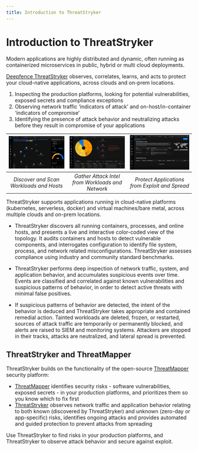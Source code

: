 ```yaml
---
title: Introduction to ThreatStryker
---
```


# Introduction to ThreatStryker

Modern applications are highly distributed and dynamic, often running as containerized microservices in public, hybrid or multi cloud deployments. 

[Deepfence ThreatStryker](https://deepfence.io/threatstryker/) observes, correlates, learns, and acts to protect your cloud-native applications, across clouds and on-prem locations.

1. Inspecting the production platforms, looking for potential vulnerabilities, exposed secrets and compliance exceptions
1. Observing network traffic ‘indicators of attack’ and on-host/in-container ‘indicators of compromise’
1. Identifying the presence of attack behavior and neutralizing attacks before they result in compromise of your applications


| ![Discover and Scan Workloads and Hosts](img/intro-1.png) | ![Gather Attack Intel from Workloads and Network](img/intro-2.png) | ![Protect Applications from Exploit and Spread](img/intro-3.png) |
| :--: | :--: | :--: |
| *Discover and Scan Workloads and Hosts* | *Gather Attack Intel from Workloads and Network* | *Protect Applications from Exploit and Spread* |


ThreatStryker supports applications running in cloud-native platforms (kubernetes, serverless, docker) and virtual machines/bare metal, across multiple clouds and on-prem locations.

 * ThreatStryker discovers all running containers, processes, and online hosts, and presents a live and interactive color-coded view of the topology. It audits containers and hosts to detect vulnerable components, and interrogates configuration to identify file system, process, and network related misconfigurations. ThreatStryker assesses compliance using industry and community standard benchmarks.

 * ThreatStryker performs deep inspection of network traffic, system, and application behavior, and accumulates suspicious events over time. Events are classified and correlated against known vulnerabilities and suspicious patterns of behavior, in order to detect active threats with minimal false positives.

 * If suspicious patterns of behavior are detected, the intent of the behavior is deduced and ThreatStryker takes appropriate and contained remedial action. Tainted workloads are deleted, frozen, or restarted, sources of attack traffic are temporarily or permanently blocked, and alerts are raised to SIEM and monitoring systems. Attackers are stopped in their tracks, attacks are neutralized, and lateral spread is prevented.

## ThreatStryker and ThreatMapper

ThreatStryker builds on the functionality of the open-source [ThreatMapper](https://github.com/deepfence/ThreatMapper/) security platform:


* [ThreatMapper](https://github.com/deepfence/ThreatMapper/) identifies security risks - software vulnerabilities, exposed secrets - in your production platforms, and prioritizes them so you know which to fix first
* [ThreatStryker](https://deepfence.io/threatstryker) observes network traffic and application behavior relating to both known (discovered by ThreatStryker) and unknown (zero-day or app-specific) risks, identifies ongoing attacks and provides automated and guided protection to prevent attacks from spreading

Use ThreatStryker to find risks in your production platforms, and ThreatStryker to observe attack behavior and secure against exploit.